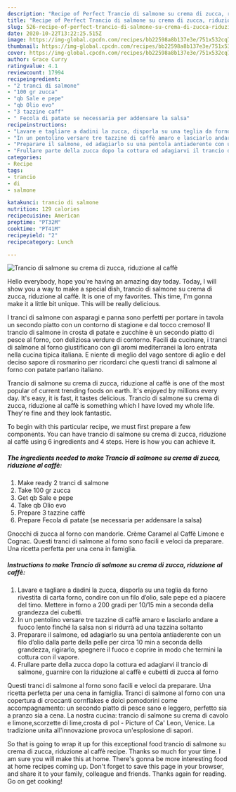 ```yaml
---
description: "Recipe of Perfect Trancio di salmone su crema di zucca, riduzione al caffè"
title: "Recipe of Perfect Trancio di salmone su crema di zucca, riduzione al caffè"
slug: 526-recipe-of-perfect-trancio-di-salmone-su-crema-di-zucca-riduzione-al-caffe
date: 2020-10-22T13:22:25.515Z
image: https://img-global.cpcdn.com/recipes/bb22598a8b137e3e/751x532cq70/trancio-di-salmone-su-crema-di-zucca-riduzione-al-caffe-recipe-main-photo.jpg
thumbnail: https://img-global.cpcdn.com/recipes/bb22598a8b137e3e/751x532cq70/trancio-di-salmone-su-crema-di-zucca-riduzione-al-caffe-recipe-main-photo.jpg
cover: https://img-global.cpcdn.com/recipes/bb22598a8b137e3e/751x532cq70/trancio-di-salmone-su-crema-di-zucca-riduzione-al-caffe-recipe-main-photo.jpg
author: Grace Curry
ratingvalue: 4.1
reviewcount: 17994
recipeingredient:
- "2 tranci di salmone"
- "100 gr zucca"
- "qb Sale e pepe"
- "qb Olio evo"
- "3 tazzine caff"
- " Fecola di patate se necessaria per addensare la salsa"
recipeinstructions:
- "Lavare e tagliare a dadini la zucca, disporla su una teglia da forno rivestita di carta forno, condire con un filo d’olio, sale pepe ed a piacere del timo. Mettere in forno a 200 gradi per 10/15 min a seconda della grandezza dei cubetti."
- "In un pentolino versare tre tazzine di caffè amaro e lasciarlo andare a fuoco lento finché la salsa non si ridurrà ad una tazzina soltanto"
- "Preparare il salmone, ed adagiarlo su una pentola antiaderente con un filo d’olio dalla parte della pelle per circa 10 min a seconda della grandezza, rigirarlo, spegnere il fuoco e coprire in modo che termini la cottura con il vapore."
- "Frullare parte della zucca dopo la cottura ed adagiarvi il trancio di salmone, guarnire con la riduzione al caffè e cubetti di zucca al forno"
categories:
- Recipe
tags:
- trancio
- di
- salmone

katakunci: trancio di salmone 
nutrition: 129 calories
recipecuisine: American
preptime: "PT32M"
cooktime: "PT41M"
recipeyield: "2"
recipecategory: Lunch

---
```



![Trancio di salmone su crema di zucca, riduzione al caffè](https://img-global.cpcdn.com/recipes/bb22598a8b137e3e/751x532cq70/trancio-di-salmone-su-crema-di-zucca-riduzione-al-caffe-recipe-main-photo.jpg)

Hello everybody, hope you're having an amazing day today. Today, I will show you a way to make a special dish, trancio di salmone su crema di zucca, riduzione al caffè. It is one of my favorites. This time, I'm gonna make it a little bit unique. This will be really delicious.

I tranci di salmone con asparagi e panna sono perfetti per portare in tavola un secondo piatto con un contorno di stagione e dal tocco cremoso! Il trancio di salmone in crosta di patate e zucchine è un secondo piatto di pesce al forno, con deliziosa verdure di contorno. Facili da cucinare, i tranci di salmone al forno giustificano con gli aromi mediterranei la loro entrata nella cucina tipica italiana. E niente di meglio del vago sentore di aglio e del deciso sapore di rosmarino per ricordarci che questi tranci di salmone al forno con patate parlano italiano.

Trancio di salmone su crema di zucca, riduzione al caffè is one of the most popular of current trending foods on earth. It's enjoyed by millions every day. It's easy, it is fast, it tastes delicious. Trancio di salmone su crema di zucca, riduzione al caffè is something which I have loved my whole life. They're fine and they look fantastic.


To begin with this particular recipe, we must first prepare a few components. You can have trancio di salmone su crema di zucca, riduzione al caffè using 6 ingredients and 4 steps. Here is how you can achieve it.

<!--inarticleads1-->

##### The ingredients needed to make Trancio di salmone su crema di zucca, riduzione al caffè:

1. Make ready 2 tranci di salmone
1. Take 100 gr zucca
1. Get qb Sale e pepe
1. Take qb Olio evo
1. Prepare 3 tazzine caffè
1. Prepare  Fecola di patate (se necessaria per addensare la salsa)


Gnocchi di zucca al forno con mandorle. Crème Caramel al Caffè Limone e Cognac. Questi tranci di salmone al forno sono facili e veloci da preparare. Una ricetta perfetta per una cena in famiglia. 

<!--inarticleads2-->

##### Instructions to make Trancio di salmone su crema di zucca, riduzione al caffè:

1. Lavare e tagliare a dadini la zucca, disporla su una teglia da forno rivestita di carta forno, condire con un filo d’olio, sale pepe ed a piacere del timo. Mettere in forno a 200 gradi per 10/15 min a seconda della grandezza dei cubetti.
1. In un pentolino versare tre tazzine di caffè amaro e lasciarlo andare a fuoco lento finché la salsa non si ridurrà ad una tazzina soltanto
1. Preparare il salmone, ed adagiarlo su una pentola antiaderente con un filo d’olio dalla parte della pelle per circa 10 min a seconda della grandezza, rigirarlo, spegnere il fuoco e coprire in modo che termini la cottura con il vapore.
1. Frullare parte della zucca dopo la cottura ed adagiarvi il trancio di salmone, guarnire con la riduzione al caffè e cubetti di zucca al forno


Questi tranci di salmone al forno sono facili e veloci da preparare. Una ricetta perfetta per una cena in famiglia. Tranci di salmone al forno con una copertura di croccanti cornflakes e dolci pomodorini come accompagnamento: un secondo piatto di pesce sano e leggero, perfetto sia a pranzo sia a cena. La nostra cucina: trancio di salmone su crema di cavolo e limone,scorzette di lime,crosta di pol - Picture of Ca&#39; Leon, Venice. La tradizione unita all&#39;innovazione provoca un&#39;esplosione di sapori. 

So that is going to wrap it up for this exceptional food trancio di salmone su crema di zucca, riduzione al caffè recipe. Thanks so much for your time. I am sure you will make this at home. There's gonna be more interesting food at home recipes coming up. Don't forget to save this page in your browser, and share it to your family, colleague and friends. Thanks again for reading. Go on get cooking!
